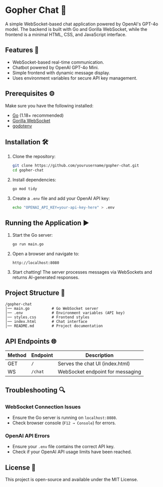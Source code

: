 # Gopher Chat 💬

A simple WebSocket-based chat application powered by OpenAI's GPT-4o model. The backend is built with Go and Gorilla WebSocket, while the frontend is a minimal HTML, CSS, and JavaScript interface.

## Features 🚀

- WebSocket-based real-time communication.
- Chatbot powered by OpenAI GPT-4o Mini.
- Simple frontend with dynamic message display.
- Uses environment variables for secure API key management.

## Prerequisites ⚙️

Make sure you have the following installed:

- [Go](https://go.dev/doc/install) (1.18+ recommended)
- [Gorilla WebSocket](https://github.com/gorilla/websocket)
- [godotenv](https://github.com/joho/godotenv)

## Installation 🛠️

1. Clone the repository:

   ```sh
   git clone https://github.com/yourusername/gopher-chat.git
   cd gopher-chat
   ```

2. Install dependencies:

   ```sh
   go mod tidy
   ```

3. Create a `.env` file and add your OpenAI API key:

   ```sh
   echo "OPENAI_API_KEY=your-api-key-here" > .env
   ```

## Running the Application ▶️

1. Start the Go server:

   ```sh
   go run main.go
   ```

2. Open a browser and navigate to:

   ```
   http://localhost:8080
   ```

3. Start chatting! The server processes messages via WebSockets and returns AI-generated responses.

## Project Structure 📂

```
/gopher-chat
│── main.go          # Go WebSocket server
│── .env             # Environment variables (API key)
│── styles.css       # Frontend styles
│── index.html       # Chat interface
│── README.md        # Project documentation
```

## API Endpoints 🌐

| Method | Endpoint   | Description                        |
|--------|-----------|------------------------------------|
| GET    | `/`       | Serves the chat UI (index.html)   |
| WS     | `/chat`   | WebSocket endpoint for messaging  |

## Troubleshooting 🔍

### WebSocket Connection Issues
- Ensure the Go server is running on `localhost:8080`.
- Check browser console (`F12 → Console`) for errors.

### OpenAI API Errors
- Ensure your `.env` file contains the correct API key.
- Check if your OpenAI API usage limits have been reached.

## License 📜

This project is open-source and available under the MIT License.
